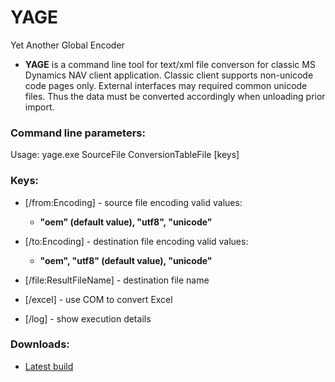 # YAGE
Yet Another Global Encoder

- **YAGE** is a command line tool for text/xml file converson for classic MS Dynamics NAV client application. Classic client supports non-unicode code pages only. External interfaces may required common unicode files. Thus the data must be converted accordingly when unloading prior import.

### Command line parameters:
Usage: yage.exe SourceFile ConversionTableFile [keys]

### Keys:
* [/from:Encoding] - source file encoding
valid values:
  - **"oem" (default value), "utf8", "unicode"**
  
* [/to:Encoding] - destination file encoding
valid values:
  - **"oem", "utf8" (default value), "unicode"**
  
* [/file:ResultFileName] - destination file name
* [/excel] - use COM to convert Excel
* [/log] - show execution details

### Downloads:
- [Latest build](https://github.com/zxrepo/aaydev.yage/releases)
